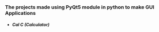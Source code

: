 ### The projects made using PyQt5 module in python to make GUI Applications

- ##### Cal C (Calculator)
